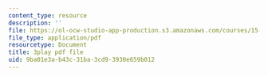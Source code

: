 ```yaml
---
content_type: resource
description: ''
file: https://ol-ocw-studio-app-production.s3.amazonaws.com/courses/15-071-the-analytics-edge-spring-2017/9ba01e3ab43c31ba3cd93930e659b012_xPneVSOZERk.pdf
file_type: application/pdf
resourcetype: Document
title: 3play pdf file
uid: 9ba01e3a-b43c-31ba-3cd9-3930e659b012
---
```

